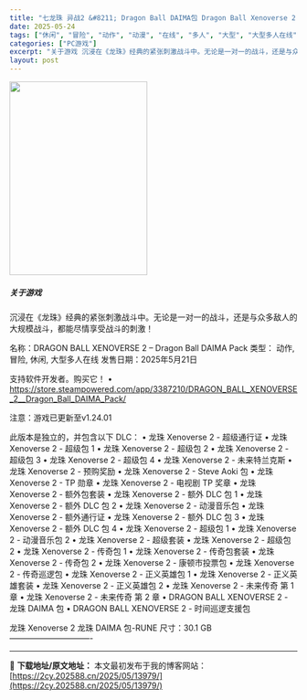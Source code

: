 ```yaml
---
title: "七龙珠 异战2 &#8211; Dragon Ball DAIMA包 Dragon Ball Xenoverse 2 Dragon Ball DAIMA Pack"
date: 2025-05-24
tags: ["休闲", "冒险", "动作", "动漫", "在线", "多人", "大型", "大型多人在线", "战斗", "未来"]
categories: ["PC游戏"]
excerpt: "关于游戏 沉浸在《龙珠》经典的紧张刺激战斗中。无论是一对一的战斗，还是与众多敌人的大规模战斗，都能尽情享受战斗的刺激！ 名称：DRAGON BALL XENOVERSE 2 – Dragon Ball DAIMA Pack 类型： 动作, 冒险, 休闲, 大型多人在线 发售日期：2025年5月21日&hellip;"
layout: post
---
```


<img class="aligncenter size-full wp-image-13981" src="https://2cy.202588.cn/wp-content/uploads/2025/05/2025052402083867.webp" alt="" width="241" height="339" />
<h5>关于游戏</h5>
沉浸在《龙珠》经典的紧张刺激战斗中。无论是一对一的战斗，还是与众多敌人的大规模战斗，都能尽情享受战斗的刺激！

名称：DRAGON BALL XENOVERSE 2 – Dragon Ball DAIMA Pack
类型： 动作, 冒险, 休闲, 大型多人在线
发售日期：2025年5月21日

支持软件开发者。购买它！
• https://store.steampowered.com/app/3387210/DRAGON_BALL_XENOVERSE_2__Dragon_Ball_DAIMA_Pack/
<div class="codecolorer-container text twitlight">
<div class="text codecolorer">注意：游戏已更新至v1.24.01

此版本是独立的，并包含以下 DLC：
• 龙珠 Xenoverse 2 - 超级通行证
• 龙珠 Xenoverse 2 - 超级包 1
• 龙珠 Xenoverse 2 - 超级包 2
• 龙珠 Xenoverse 2 - 超级包 3
• 龙珠 Xenoverse 2 - 超级包 4
• 龙珠 Xenoverse 2 - 未来特兰克斯
• 龙珠 Xenoverse 2 - 预购奖励
• 龙珠 Xenoverse 2 - Steve Aoki 包
• 龙珠 Xenoverse 2 - TP 勋章
• 龙珠 Xenoverse 2 - 电视剧 TP 奖章
• 龙珠 Xenoverse 2 - 额外包套装
• 龙珠 Xenoverse 2 - 额外 DLC 包 1
• 龙珠 Xenoverse 2 - 额外 DLC 包 2
• 龙珠 Xenoverse 2 - 动漫音乐包
• 龙珠 Xenoverse 2 - 额外通行证
• 龙珠 Xenoverse 2 - 额外 DLC 包 3
• 龙珠 Xenoverse 2 - 额外 DLC 包 4
• 龙珠 Xenoverse 2 - 超级包 1
• 龙珠 Xenoverse 2 - 动漫音乐包 2
• 龙珠 Xenoverse 2 - 超级套装
• 龙珠 Xenoverse 2 - 超级包 2
• 龙珠 Xenoverse 2 - 传奇包 1
• 龙珠 Xenoverse 2 - 传奇包套装
• 龙珠 Xenoverse 2 - 传奇包 2
• 龙珠 Xenoverse 2 - 康顿市投票包
• 龙珠 Xenoverse 2 - 传奇巡逻包
• 龙珠 Xenoverse 2 - 正义英雄包 1
• 龙珠 Xenoverse 2 - 正义英雄套装
• 龙珠 Xenoverse 2 - 正义英雄包 2
• 龙珠 Xenoverse 2 - 未来传奇 第 1 章
• 龙珠 Xenoverse 2 - 未来传奇 第 2 章
• DRAGON BALL XENOVERSE 2 - 龙珠 DAIMA 包
• DRAGON BALL XENOVERSE 2 - 时间巡逻支援包</div>
</div>
龙珠 Xenoverse 2 龙珠 DAIMA 包-RUNE
尺寸：30.1 GB
——————————-

---
📖 **下载地址/原文地址：** 本文最初发布于我的博客网站：[https://2cy.202588.cn/2025/05/13979/](https://2cy.202588.cn/2025/05/13979/)
